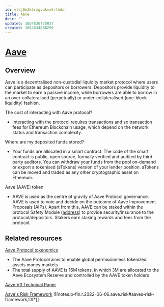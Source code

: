 ```yaml
---
id: vldj0m3k5rzgvokvx6rlhdq
title: Aave
desc: ''
updated: 1654836775927
created: 1654834888290
---
```

# [Aave](https://aave.com/)

## Overview

Aave is a decentralised non-custodial liquidity market protocol where users can participate as depositors or borrowers. Depositors provide liquidity to the market to earn a passive income, while borrowers are able to borrow in an over-collateralised (perpetually) or under-collateralised (one-block liquidity) fashion.

The cost of interacting with Aave protocol? 
- Interacting with the protocol requires transactions and so transaction fees for Ethereum Blockchain usage, which depend on the network status and transaction complexity.

Where are my deposited funds stored? 
- Your funds are allocated in a smart contract. The code of the smart contract is public, open source, formally verified and audited by third party auditors. You can withdraw your funds from the pool on-demand or export a tokenised (aTokens) version of your lender position. aTokens can be moved and traded as any other cryptographic asset on Ethereum.

Aave (AAVE) token
- AAVE is used as the centre of gravity of Aave Protocol governance. AAVE is used to vote and decide on the outcome of Aave Improvement Proposals (AIPs). Apart from this, AAVE can be staked within the protocol Safety Module ([address](https://etherscan.io/token/0x4da27a545c0c5b758a6ba100e3a049001de870f5)) to provide security/insurance to the protocol/depositors. Stakers earn staking rewards and fees from the protocol.

## Related resources

[Aave Protocol tokenomics](https://github.com/aave/aavenomics/blob/main/Aavenomics.pdf)
- The Aave Protocol aims to enable global permissionless tokenized assets money markets
- The total supply of AAVE is 16M tokens, in which 3M are allocated to the Aave Ecosystem Reserve and controlled by the AAVE token holders

[Aave V3 Technical Paper](https://github.com/aave/aave-v3-core/blob/master/techpaper/Aave_V3_Technical_Paper.pdf)

[Aave's Risk Framework](https://docs.aave.com/risk/) ![[notes.p-fin.r.2022-06-06.aave.risk#aaves-risk-framework,1:#*]]